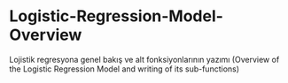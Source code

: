# Logistic-Regression-Model-Overview
Lojistik regresyona genel bakış ve alt fonksiyonlarının yazımı (Overview of the Logistic Regression Model and writing of its sub-functions)
